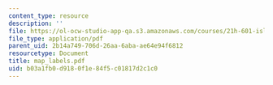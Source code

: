 ```yaml
---
content_type: resource
description: ''
file: https://ol-ocw-studio-app-qa.s3.amazonaws.com/courses/21h-601-islam-the-middle-east-and-the-west-fall-2006/b03a1fb0d9180f1e84f5c01817d2c1c0_map_labels.pdf
file_type: application/pdf
parent_uid: 2b14a749-706d-26aa-6aba-ae64e94f6812
resourcetype: Document
title: map_labels.pdf
uid: b03a1fb0-d918-0f1e-84f5-c01817d2c1c0
---
```

